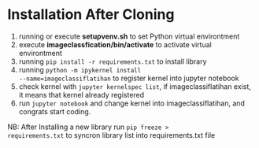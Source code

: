 # Installation  After Cloning
1. running or execute **setupvenv.sh** to set Python virtual environtment
2. execute **imageclassfication/bin/activate** to activate virtual environtment
3. running <code>pip install -r requirements.txt</code> to install library
4. running <code>python -m ipykernel install --name=imageclassiflatihan</code> to register kernel into jupyter notebook
5. check kernel with <code>jupyter kernelspec list</code>, if imageclassiflatihan exist, it means that kernel already registered
6. run <code>jupyter notebook</code> and change kernel into imageclassiflatihan, and congrats start coding.


NB: After Installing a new library run <code>pip freeze > requirements.txt</code> to syncron library list into requirements.txt file